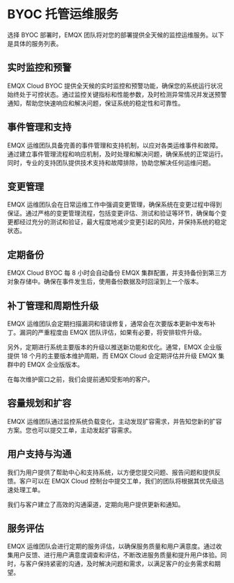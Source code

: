 # BYOC 托管运维服务

选择 BYOC 部署时，EMQX 团队将对您的部署提供全天候的监控运维服务。以下是具体的服务列表。

## 实时监控和预警
EMQX Cloud BYOC 提供全天候的实时监控和预警功能，确保您的系统运行状况始终处于可控状态。通过监控关键指标和性能参数，及时检测异常情况并发送预警通知，帮助您快速响应和解决问题，保证系统的稳定性和可靠性。

## 事件管理和支持
EMQX 运维团队具备完善的事件管理和支持机制，以应对各类运维事件和故障。通过建立事件管理流程和响应机制，及时处理和解决问题，确保系统的正常运行。同时，专业的支持团队提供技术支持和故障排除，协助您解决任何运维问题。

## 变更管理
EMQX 运维团队会在日常运维工作中强调变更管理，确保系统在变更过程中得到保证。通过严格的变更管理流程，包括变更评估、测试和验证等环节，确保每个变更都经过充分的测试和验证，最大程度地减少变更引起的风险，并保持系统的稳定状态。

## 定期备份
EMQX Cloud BYOC 每 8 小时会自动备份 EMQX 集群配置，并支持备份到第三方对象存储中。确保在事件发生后，使用备份数据及时回滚到上一个版本。

## 补丁管理和周期性升级
EMQX 运维团队会定期扫描漏洞和错误修复，通常会在次要版本更新中发布补丁。漏洞的严重程度由 EMQX 团队评估，如果有必要，将安排软件升级。

另外，定期进行系统主要版本的升级以推送新功能和优化。通常，EMQX 企业版提供 18 个月的主要版本维护周期，而 EMQX Cloud 会定期评估并升级 EMQX 集群中的 EMQX 企业版版本。

在每次维护窗口之前，我们会提前通知受影响的客户。

## 容量规划和扩容
EMQX 运维团队通过监控系统负载变化，主动发现扩容需求，并告知您新的扩容方案。您也可以提交工单，主动发起扩容需求。

## 用户支持与沟通
我们为用户提供了帮助中心和支持系统，以方便您提交问题、报告问题和提供反馈。客户可以在 EMQX Cloud 控制台中提交工单，我们的团队将根据其优先级迅速处理工单。

我们与客户建立了高效的沟通渠道，定期向用户提供更新和通知。

## 服务评估
EMQX 运维团队会进行定期的服务评估，以确保服务质量和用户满意度。通过收集用户反馈、进行用户满意度调查和评估，不断改进服务质量和提升用户体验。同时，与客户保持紧密的沟通，及时解决问题和需求，以满足客户的业务需求和期望。